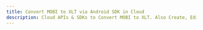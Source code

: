 ---title: Convert MOBI to XLT via Android SDK in Clouddescription: Cloud APIs & SDKs to Convert MOBI to XLT. Also Create, Edit & Render Microsoft Word & OpenOffice documents in the Cloud.---
